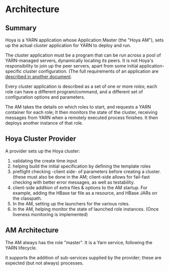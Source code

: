 <!---
~~ Licensed under the Apache License, Version 2.0 (the "License");
~~ you may not use this file except in compliance with the License.
~~ You may obtain a copy of the License at
~~
~~   http://www.apache.org/licenses/LICENSE-2.0
~~
~~ Unless required by applicable law or agreed to in writing, software
~~ distributed under the License is distributed on an "AS IS" BASIS,
~~ WITHOUT WARRANTIES OR CONDITIONS OF ANY KIND, either express or implied.
~~ See the License for the specific language governing permissions and
~~ limitations under the License. See accompanying LICENSE file.
-->

# Architecture

## Summary

Hoya is a YARN application whose Application Master (the "Hoya AM"), sets up
the actual cluster application for YARN to deploy and run. 

The cluster application must be a program that can be run across a pool of
YARN-managed servers, dynamically locating its peers. It is not Hoya's
responsibility to join up the peer servers, apart from some initial
application-specific cluster configuration. (The full requirements
of an application are [described in another document](app_needs.md).

Every cluster application is described as a set of one or more *roles*; each
role can have a different program/command, and a different set of configuration
options and parameters.

The AM takes the details on which roles to start, and requests a YARN container
for each role; It then monitors the state of the cluster, receiving messages
from YARN when a remotely executed process finishes. It then deploys another instance of 
that role.

## Hoya Cluster Provider

A provider sets up the Hoya cluster:
 
1. validating the create time input
1. helping build the initial specification by defining the template roles
1. preflight checking -client side- of parameters before creating a cluster.
(these must also be done in the AM; client-side allows for fail-fast checking
with better error messages, as well as testability.
1. client-side addition of extra files & options to the AM startup. For example,
adding the HBase tar file as a resource, and HBase JARs on the classpath.
1. In the AM, setting up the launchers for the various roles.
1. In the AM, helping monitor the state of launched role instances. (Once liveness monitoring is implemented)

## AM Architecture

The AM always has the role "master". It is a Yarn service, following the YARN lifecycle.

It supports the addition of sub-services supplied by the provider; these are expected
(but not always) processes.

